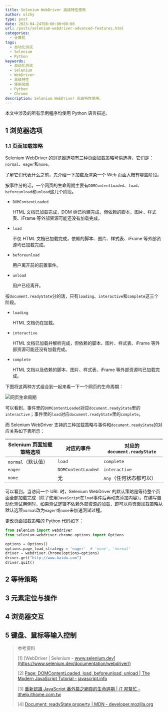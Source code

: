 ```yaml
---
title: Selenium WebDriver 高级特性使用
author: olzhy
type: post
date: 2023-04-24T08:00:00+08:00
url: /posts/selenium-webdriver-advanced-features.html
categories:
  - 计算机
tags:
  - 自动化测试
  - Selenium
  - Python
keywords:
  - 自动化测试
  - Selenium
  - WebDriver
  - 高级特性
  - 使用总结
  - Python
  - Chrome
description: Selenium WebDriver 高级特性使用。
---
```


本文中涉及的所有示例程序均使用 Python 语言描述。

## 1 浏览器选项

### 1.1 页面加载策略

Selenium WebDriver 的浏览器选项有三种页面加载策略可供选择，它们是：`normal`、`eager`和`none`。

了解它们代表什么之前，先介绍一下加载及渲染一个 Web 页面大概有哪些阶段。

按事件分的话，一个网页的生命周期主要有`DOMContentLoaded`、`load`、`beforeunload`和`unload`这几个阶段。

- `DOMContentLoaded`

  HTML 文档已加载完成，DOM 树已构建完成，但依赖的脚本、图片、样式表、iFrame 等外部资源可能还没有加载完成。

- `load`

  不仅 HTML 文档已加载完成，依赖的脚本、图片、样式表、iFrame 等外部资源均已加载完成。

- `beforeunload`

  用户离开前的前置事件。

- `unload`

  用户已经离开。

按`document.readyState`分的话，只有`loading`、`interactive`和`complete`这三个阶段。

- `loading`

  HTML 文档仍在加载。

- `interactive`

  HTML 文档已加载并解析完成，但依赖的脚本、图片、样式表、iFrame 等外部资源可能还没有加载完成。

- `complete`

  HTML 文档以及依赖的脚本、图片、样式表、iFrame 等外部资源均已加载完成。

下图将这两种方式组合到一起来看一下一个网页的生命周期：

![网页生命周期](https://olzhy.github.io/static/images/uploads/2023/04/web-page-lifecycle.svg#center)

可以看到，事件里的`DOMContentLoaded`对应`document.readyState`里的`interactive`；事件里的`load`对应`document.readyState`里的`complete`。

而 Selenium WebDriver 支持的三种加载策略与事件和`document.readyState`的对应关系如下表所示：

| Selenium 页面加载策略选项 | 对应的事件         | 对应的`document.readyState` |
| ------------------------- | ------------------ | --------------------------- |
| `normal`（默认值）        | `load`             | `complete`                  |
| `eager`                   | `DOMContentLoaded` | `interactive`               |
| `none`                    | 无                 | `Any`（任何状态都可以）     |

可以看到，当访问一个 URL 时，Selenium WebDriver 的默认策略是等待整个页面全部加载完成（除了使用`JavaScript`在`load`事件后再动态添加内容）。在编写自动化测试用例时，如果测试逻辑不依赖外部资源的加载，即可以将页面加载策略从默认选项`normal`改为`eager`或`none`来加速测试过程。

更改页面加载策略的 Python 代码如下：

```python
from selenium import webdriver
from selenium.webdriver.chrome.options import Options

options = Options()
options.page_load_strategy = 'eager'  # 'none', 'normal'
driver = webdriver.Chrome(options=options)
driver.get("http://www.baidu.com")
driver.quit()
```

## 2 等待策略

## 3 元素定位与操作

## 4 浏览器交互

## 5 键盘、鼠标等输入控制

> 参考资料
>
> [1] [WebDriver | Selenium - www.selenium.dev](https://www.selenium.dev/documentation/webdriver/)
>
> [2] [Page: DOMContentLoaded, load, beforeunload, unload | The Modern JavaScript Tutorial - javascript.info](https://javascript.info/onload-ondomcontentloaded)
>
> [3] [重新認識 JavaScript 番外篇之網頁的生命週期 | iT 邦幫忙 - ithelp.ithome.com.tw](https://ithelp.ithome.com.tw/articles/10197335)
>
> [4] [Document: readyState property | MDN - developer.mozilla.org](https://developer.mozilla.org/en-US/docs/Web/API/Document/readyState)
